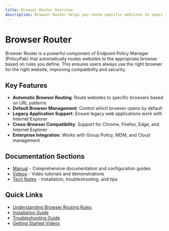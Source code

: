 ```yaml
---
title: Browser Router Overview
description: Browser Router helps you route specific websites to specific browsers automatically
---
```


# Browser Router

Browser Router is a powerful component of Endpoint Policy Manager (PolicyPak) that automatically routes websites to the appropriate browser based on rules you define. This ensures users always use the right browser for the right website, improving compatibility and security.

## Key Features

- **Automatic Browser Routing**: Route websites to specific browsers based on URL patterns
- **Default Browser Management**: Control which browser opens by default
- **Legacy Application Support**: Ensure legacy web applications work with Internet Explorer
- **Cross-Browser Compatibility**: Support for Chrome, Firefox, Edge, and Internet Explorer
- **Enterprise Integration**: Works with Group Policy, MDM, and Cloud management

## Documentation Sections

- [Manual](manual/overview) - Comprehensive documentation and configuration guides
- [Videos](videolearningcenter/videolearningcenter) - Video tutorials and demonstrations  
- [Tech Notes](knowledgebase/knowledgebase) - Installation, troubleshooting, and tips

## Quick Links

- [Understanding Browser Routing Rules](manual/configuration/rules)
- [Installation Guide](knowledgebase/installation)
- [Troubleshooting Guide](knowledgebase/troubleshooting)
- [Getting Started Videos](videolearningcenter/gettingstarted)
